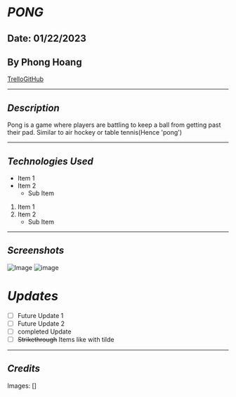# **_PONG_**

## Date: 01/22/2023

## By Phong Hoang

[Trello](https://trello.com/u/phonghoang54/boards)[GitHub](https://github.com/settings/profile)

---

## **_Description_**

Pong is a game where players are battling to keep a ball from getting past their pad. Similar to air hockey or table tennis(Hence 'pong')

---

## **_Technologies Used_**

- Item 1
- Item 2
  - Sub Item

1. Item 1
2. Item 2
   - Sub Item

---

## **_Screenshots_**

![Image](https://external-content.duckduckgo.com/iu/?u=https%3A%2F%2Fi.pinimg.com%2Foriginals%2F13%2F2d%2F67%2F132d674419f6a6a87208b089eba9aae8.png&f=1&nofb=1&ipt=4cd57516f724ab732869b97bc5a33daaa4afbba9ab513c65fb69c2a7238275d9&ipo=images)
![image](https://external-content.duckduckgo.com/iu/?u=http%3A%2F%2F3.bp.blogspot.com%2F-8sLrvaJx_RM%2FUMdRZS9iCpI%2FAAAAAAAAHFk%2FbAr2_tregoU%2Fs1600%2FUgly-Animal-1.jpg&f=1&nofb=1&ipt=1e3b0a29c3708dadc28d4f14136c23753da04c0b15759a1d3e3a025efd58f551&ipo=images)

# **_Updates_**

- [ ] Future Update 1
- [ ] Future Update 2
- [ ] completed Update
- [ ] ~~Strikethrough~~ Items like with tilde

---

## _Credits_

Images: []
